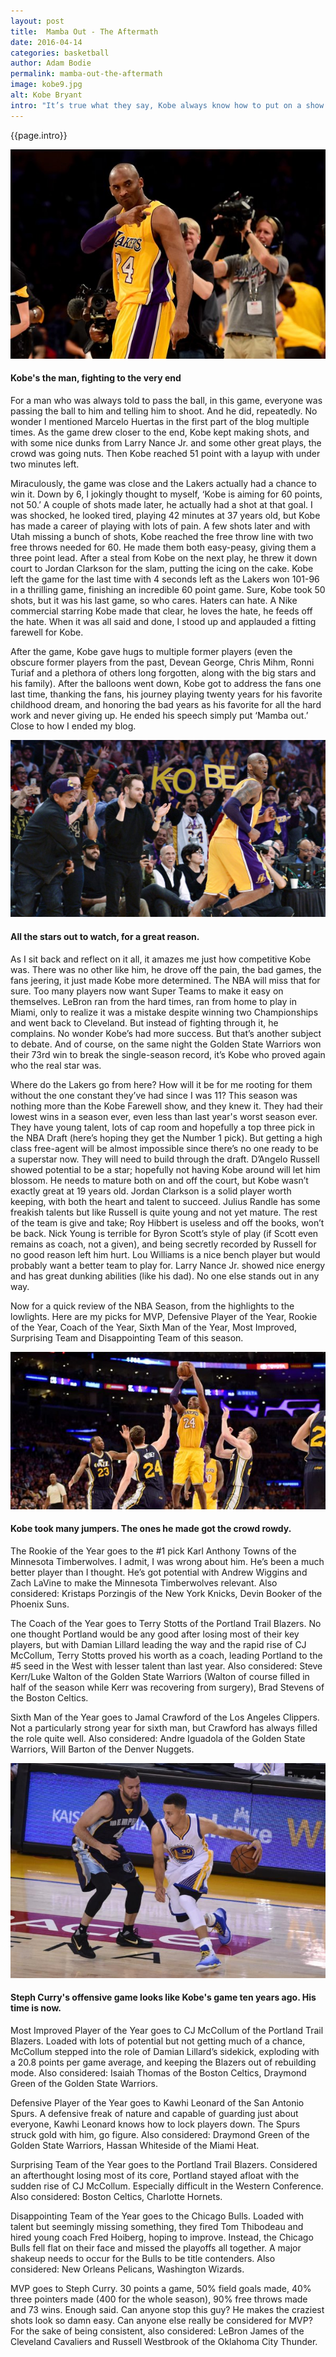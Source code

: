 ```yaml
---
layout: post
title:  Mamba Out - The Aftermath
date: 2016-04-14
categories: basketball
author: Adam Bodie
permalink: mamba-out-the-aftermath
image: kobe9.jpg
alt: Kobe Bryant
intro: "It’s true what they say, Kobe always know how to put on a show. The second half of his final game was no exception. As I watched Kobe take shot after shot after shot, I wondered if he was really trying to reach 50 points. The announcers mentioned that could be the case in the first quarter. I would have been happy with 40 points. The plan was to sit Kobe the first half of the fourth quarter. That didn’t happen. Suddenly, the race to 50 was on."
---
```


<div class="article">
<p>{{page.intro}}</p>

<div class="blog-pic">
		<img src="/img/kobe9.jpg" data-toggle="tooltip" title="Kobe's the man, fighting to the very end." class="image block img-responsive">
	<h4>Kobe's the man, fighting to the very end</h4>
</div>

<p>For a man who was always told to pass the ball, in this game, everyone was passing the ball to him and telling him to shoot.  And he did, repeatedly.  No wonder I mentioned Marcelo Huertas in the first part of the blog multiple times.  As the game drew closer to the end, Kobe kept making shots, and with some nice dunks from Larry Nance Jr. and some other great plays, the crowd was going nuts.  Then Kobe reached 51 point with a layup with under two minutes left.</p>

<p>Miraculously, the game was close and the Lakers actually had a chance to win it.  Down by 6, I jokingly thought to myself, ‘Kobe is aiming for 60 points, not 50.’  A couple of shots made later, he actually had a shot at that goal.  I was shocked, he looked tired, playing 42 minutes at 37 years old, but Kobe has made a career of playing with lots of pain.  A few shots later and with Utah missing a bunch of shots, Kobe reached the free throw line with two free throws needed for 60.  He made them both easy-peasy, giving them a three point lead.  After a steal from Kobe on the next play, he threw it down court to Jordan Clarkson for the slam, putting the icing on the cake.  Kobe left the game for the last time with 4 seconds left as the Lakers won 101-96 in a thrilling game, finishing an incredible 60 point game.  Sure, Kobe took 50 shots, but it was his last game, so who cares.  Haters can hate.  A Nike commercial starring Kobe made that clear, he loves the hate, he feeds off the hate.  When it was all said and done, I stood up and applauded a fitting farewell for Kobe.</p>

<p>After the game, Kobe gave hugs to multiple former players (even the obscure former players from the past, Devean George, Chris Mihm, Ronni Turiaf and a plethora of others long forgotten, along with the big stars and his family).  After the balloons went down, Kobe got to address the fans one last time, thanking the fans, his journey playing twenty years for his favorite childhood dream, and honoring the bad years as his favorite for all the hard work and never giving up.  He ended his speech simply put ‘Mamba out.’  Close to how I ended my blog.</p>

<div class="blog-pic">
		<img src="/img/kobe10.jpg" data-toggle="tooltip" title="All the stars out to watch, for a great reason." class="image block img-responsive">
	<h4>All the stars out to watch, for a great reason.</h4>
</div>



<p>As I sit back and reflect on it all, it amazes me just how competitive Kobe was.  There was no other like him, he drove off the pain, the bad games, the fans jeering, it just made Kobe more determined.  The NBA will miss that for sure.  Too many players now want Super Teams to make it easy on themselves.  LeBron ran from the hard times, ran from home to play in Miami, only to realize it was a mistake despite winning two Championships and went back to Cleveland.  But instead of fighting through it, he complains.  No wonder Kobe’s had more success.  But that’s another subject to debate.  And of course, on the same night the Golden State Warriors won their 73rd win to break the single-season record, it’s Kobe who proved again who the real star was.</p>

<p>Where do the Lakers go from here?  How will it be for me rooting for them without the one constant they’ve had since I was 11?  This season was nothing more than the Kobe Farewell show, and they knew it.  They had their lowest wins in a season ever, even less than last year's worst season ever.  They have young talent, lots of cap room and hopefully a top three pick in the NBA Draft (here’s hoping they get the Number 1 pick).  But getting a high class free-agent will be almost impossible since there’s no one ready to be a superstar now.  They will need to build through the draft.  D’Angelo Russell showed potential to be a star; hopefully not having Kobe around will let him blossom.  He needs to mature both on and off the court, but Kobe wasn’t exactly great at 19 years old.  Jordan Clarkson is a solid player worth keeping, with both the heart and talent to succeed.  Julius Randle has some freakish talents but like Russell is quite young and not yet mature.  The rest of the team is give and take; Roy Hibbert is useless and off the books, won’t be back.  Nick Young is terrible for Byron Scott’s style of play (if Scott even remains as coach, not a given), and being secretly recorded by Russell for no good reason left him hurt.  Lou Williams is a nice bench player but would probably want a better team to play for.  Larry Nance Jr. showed nice energy and has great dunking abilities (like his dad).  No one else stands out in any way.</p>

<p>Now for a quick review of the NBA Season, from the highlights to the lowlights.  Here are my picks for MVP, Defensive Player of the Year, Rookie of the Year, Coach of the Year, Sixth Man of the Year, Most Improved, Surprising Team and Disappointing Team of this season.</p>

<div class="blog-pic">
		<img src="/img/kobe11.jpg" data-toggle="tooltip" title="Kobe took many jumpers.  The ones he made got the crowd rowdy." class="image block img-responsive">
	<h4>Kobe took many jumpers.  The ones he made got the crowd rowdy.</h4>
</div>


<p>The Rookie of the Year goes to the #1 pick Karl Anthony Towns of the Minnesota Timberwolves.  I admit, I was wrong about him.  He’s been a much better player than I thought.  He’s got potential with Andrew Wiggins and Zach LaVine to make the Minnesota Timberwolves relevant.  Also considered: Kristaps Porzingis of the New York Knicks, Devin Booker of the Phoenix Suns.</p>

<p>The Coach of the Year goes to Terry Stotts of the Portland Trail Blazers.  No one thought Portland would be any good after losing most of their key players, but with Damian Lillard leading the way and the rapid rise of CJ McCollum, Terry Stotts proved his worth as a coach, leading Portland to the #5 seed in the West with lesser talent than last year.  Also considered: Steve Kerr/Luke Walton of the Golden State Warriors (Walton of course filled in half of the season while Kerr was recovering from surgery), Brad Stevens of the Boston Celtics.</p>

<p>Sixth Man of the Year goes to Jamal Crawford of the Los Angeles Clippers.  Not a particularly strong year for sixth man, but Crawford has always filled the role quite well.  Also considered: Andre Iguadola of the Golden State Warriors, Will Barton of the Denver Nuggets.</p>

<div class="blog-pic">
		<img src="/img/curry.jpg" data-toggle="tooltip" title="Steph Curry's offensive game looks like Kobe's game ten years ago.  His time is now." class="image block img-responsive pull-right">
	<h4>Steph Curry's offensive game looks like Kobe's game ten years ago.  His time is now.</h4>
</div>


<p>Most Improved Player of the Year goes to CJ McCollum of the Portland Trail Blazers.  Loaded with lots of potential but not getting much of a chance, McCollum stepped into the role of Damian Lillard’s sidekick, exploding with a 20.8 points per game average, and keeping the Blazers out of rebuilding mode.  Also considered: Isaiah Thomas of the Boston Celtics, Draymond Green of the Golden State Warriors.</p>

<p>Defensive Player of the Year goes to Kawhi Leonard of the San Antonio Spurs.  A defensive freak of nature and capable of guarding just about everyone, Kawhi Leonard knows how to lock players down.  The Spurs struck gold with him, go figure.  Also considered: Draymond Green of the Golden State Warriors, Hassan Whiteside of the Miami Heat.</p>

<p>Surprising Team of the Year goes to the Portland Trail Blazers.  Considered an afterthought losing most of its core, Portland stayed afloat with the sudden rise of CJ McCollum.  Especially difficult in the Western Conference.  Also considered: Boston Celtics, Charlotte Hornets.</p>

<p>Disappointing Team of the Year goes to the Chicago Bulls.  Loaded with talent but seemingly missing something, they fired Tom Thibodeau and hired young coach Fred Hoiberg, hoping to improve.  Instead, the Chicago Bulls fell flat on their face and missed the playoffs all together.  A major shakeup needs to occur for the Bulls to be title contenders.  Also considered: New Orleans Pelicans, Washington Wizards.</p>

<p>MVP goes to Steph Curry. 30 points a game, 50% field goals made, 40% three pointers made (400 for the whole season), 90% free throws made and 73 wins.  Enough said.  Can anyone stop this guy?  He makes the craziest shots look so damn easy.  Can anyone else really be considered for MVP?  For the sake of being consistent, also considered: LeBron James of the Cleveland Cavaliers and Russell Westbrook of the Oklahoma City Thunder.</p>

</div>
